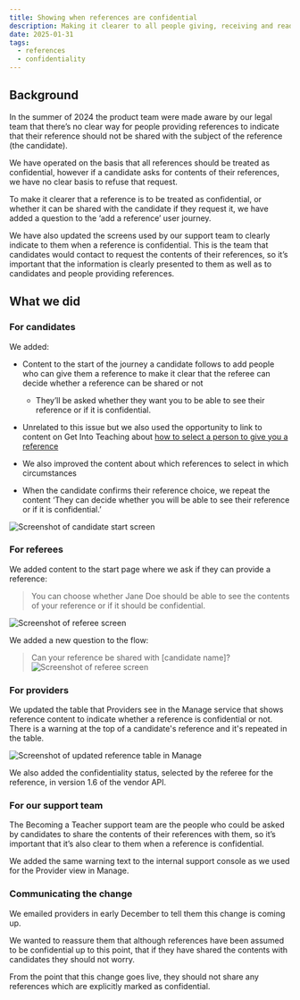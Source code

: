 ```yaml
---
title: Showing when references are confidential
description: Making it clearer to all people giving, receiving and reading references when they are confidential and when they can be shared with the candidate.
date: 2025-01-31
tags:
  - references
  - confidentiality
---
```


## Background

In the summer of 2024 the product team were made aware by our legal team that there’s no clear way for people providing references to indicate that their reference should not be shared with the subject of the reference (the candidate).

We have operated on the basis that all references should be treated as confidential, however if a candidate asks for contents of their references, we have no clear basis to refuse that request.

To make it clearer that a reference is to be treated as confidential, or whether it can be shared with the candidate if they request it, we have added a question to the ‘add a reference’ user journey.

We have also updated the screens used by our support team to clearly indicate to them when a reference is confidential. This is the team that candidates would contact to request the contents of their references, so it’s important that the information is clearly presented to them as well as to candidates and people providing references.  

## What we did

### For candidates

We added:

* Content to the start of the journey a candidate follows to add people who can give them a reference to make it clear that the referee can decide whether a reference can be shared or not  

  * They’ll be asked whether they want you to be able to see their reference or if it is confidential.

* Unrelated to this issue but we also used the opportunity to link to content on Get Into Teaching about [how to select a person to give you a reference](https://getintoteaching.education.gov.uk/how-to-apply-for-teacher-training/teacher-training-references)

* We also improved the content about which references to select in which circumstances

* When the candidate confirms their reference choice, we repeat the content ‘They can decide whether you will be able to see their reference or if it is confidential.’

![Screenshot of candidate start screen](/apply-for-teacher-training/2025-01-31-confidential-references/confidential-references-candidate-start-page.png)

### For referees

We added content to the start page where we ask if they can provide a reference:

> You can choose whether Jane Doe should be able to see the contents of your reference  or if it should be confidential.  

![Screenshot of referee screen](/apply-for-teacher-training/2025-01-31-confidential-references/confidential-references-referee.png)

We added a new question to the flow:

> Can your reference be shared with [candidate name]?
![Screenshot of referee screen](/apply-for-teacher-training/2025-01-31-confidential-references/confidential-references-referee-yes-no.png)


### For providers

We updated the table that Providers see in the Manage service that shows reference content to indicate whether a reference is confidential or not. There is a warning at the top of a candidate's reference and it's repeated in the table.

![Screenshot of updated reference table in Manage](/apply-for-teacher-training/2025-01-31-confidential-references/confidential-references-manage.png)

We also added the confidentiality status, selected by the referee for the reference, in version 1.6 of the vendor API.

### For our support team

The Becoming a Teacher support team are the people who could be asked by candidates to share the contents of their references with them, so it’s important that it’s also clear to them when a reference is confidential.

We added the same warning text to the internal support console as we used for the Provider view in Manage.

### Communicating the change

We emailed providers in early December to tell them this change is coming up.  

We wanted to reassure them that although references have been assumed to be confidential up to this point, that if they have shared the contents with candidates they should not worry.  

From the point that this change goes live, they should not share any references which are explicitly marked as confidential.
